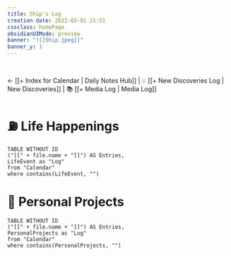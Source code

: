 ```yaml
---
title: Ship's Log
creation date: 2022-03-01 21:51 
cssclass: homePage
obsidianUIMode: preview
banner: "![[Ship.jpeg]]"
banner_y: 1
---
```

<div class="title" style="color:#fff"> Ship's Log</div>

<- [[+ Index for Calendar | Daily Notes Hub]] | 💡 [[+ New Discoveries Log | New Discoveries]] | 📚 [[+ Media Log | Media Log]] 

# ⛽️ Life Happenings

```dataview
TABLE WITHOUT ID 
("[[" + file.name + "]]") AS Entries,
LifeEvent as "Log"
from "Calendar"
where contains(LifeEvent, "")
```

# 🧰 Personal Projects

```dataview
TABLE WITHOUT ID 
("[[" + file.name + "]]") AS Entries,
PersonalProjects as "Log"
from "Calendar"
where contains(PersonalProjects, "")
```